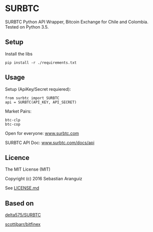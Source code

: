 # SURBTC

SURBTC Python API Wrapper, Bitcoin Exchange for Chile and Colombia.
Tested on Python 3.5.

## Setup

Install the libs

    pip install -r ./requirements.txt

## Usage

Setup (ApiKey/Secret requiered):

    from surbtc import SURBTC
    api = SURBTC(API_KEY, API_SECRET)

Market Pairs:

    btc-clp
    btc-cop

Open for everyone:
www.surbtc.com

SURBTC API Doc:
www.surbtc.com/docs/api

## Licence

The MIT License (MIT)

Copyright (c) 2016 Sebastian Aranguiz 

See [LICENSE.md](LICENSE.md)

## Based on

[delta575/SURBTC](github.com/delta575/SURBTC)

[scottjbarr/bitfinex](scottjbarr/bitfinex)
